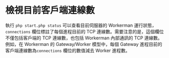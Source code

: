 # 檢視目前客戶端連線數
執行 ```php start.php status``` 可以查看目前伺服器的 Workerman 運行狀態，```connections``` 欄位標註了每個進程目前的 TCP 連線數。需要注意的是，這個欄位不僅包括客戶端的 TCP 連線數，也包括 Workerman 內部通訊的 TCP 連線數。例如，在 Workerman 的 Gateway/Worker 模型中，每個 Gateway 進程目前的客戶端連線數為```connections``` 欄位的數值減去 Worker 進程數。
